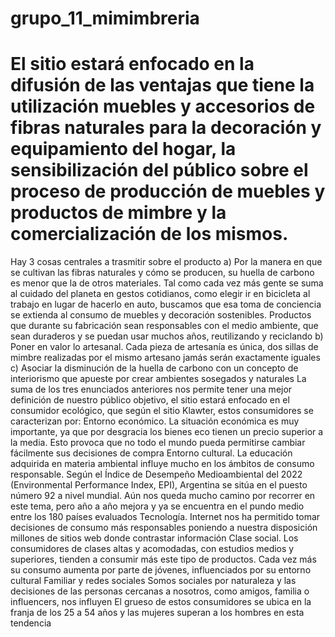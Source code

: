 # grupo_11_mimimbreria

# El sitio estará enfocado en la difusión de las ventajas que tiene la utilización muebles y accesorios de fibras naturales para la decoración y equipamiento del hogar, la sensibilización del público sobre el proceso de producción de muebles y productos de mimbre y la comercialización de los mismos.
Hay 3 cosas centrales a trasmitir sobre el producto
a)	Por la manera en que se cultivan las fibras naturales y cómo se producen, su huella de carbono es menor que la de otros materiales. Tal como cada vez más gente se suma al cuidado del planeta en gestos cotidianos, como elegir ir en bicicleta al trabajo en lugar de hacerlo en auto, buscamos que esa toma de conciencia se extienda al consumo de muebles y decoración sostenibles. Productos que durante su fabricación sean responsables con el medio ambiente, que sean duraderos y se puedan usar muchos años, reutilizando y reciclando
b)	Poner en valor lo artesanal. Cada pieza de artesanía es única, dos sillas de mimbre realizadas por el mismo artesano jamás serán exactamente iguales
c)	Asociar la disminución de la huella de carbono con un concepto de interiorismo que apueste por crear ambientes sosegados y naturales
La suma de los tres enunciados anteriores nos permite tener una mejor definición de nuestro público objetivo, el sitio estará enfocado en el consumidor ecológico, que según el sitio Klawter, estos consumidores se caracterizan por:
Entorno económico. La situación económica es muy importante, ya que por desgracia los bienes eco tienen un precio superior a la media. Esto provoca que no todo el mundo pueda permitirse cambiar fácilmente sus decisiones de compra
Entorno cultural. La educación adquirida en materia ambiental influye mucho en los ámbitos de consumo responsable. Según el Índice de Desempeño Medioambiental del 2022 (Environmental Performance Index, EPI), Argentina se sitúa en el puesto número 92 a nivel mundial. Aún nos queda mucho camino por recorrer en este tema, pero año a año mejora y ya se encuentra en el pundo medio entre los 180 países evaluados
Tecnología. Internet nos ha permitido tomar decisiones de consumo más responsables poniendo a nuestra disposición millones de sitios web donde contrastar información
Clase social. Los consumidores de clases altas y acomodadas, con estudios medios y superiores, tienden a consumir más este tipo de productos. Cada vez más su consumo aumenta por parte de jóvenes, influenciados por su entorno cultural
Familiar y redes sociales Somos sociales por naturaleza y las decisiones de las personas cercanas a nosotros, como amigos, familia o influencers, nos influyen
El grueso de estos consumidores se ubica en la franja de los 25 a 54 años y las mujeres superan a los hombres en esta tendencia
